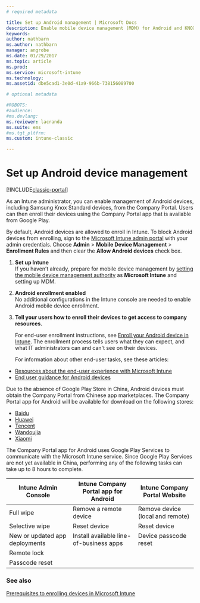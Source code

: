```yaml
---
# required metadata

title: Set up Android management | Microsoft Docs
description: Enable mobile device management (MDM) for Android and KNOX Standard devices with Microsoft Intune.
keywords:
author: nathbarn
ms.author: nathbarn
manager: angrobe
ms.date: 01/29/2017
ms.topic: article
ms.prod:
ms.service: microsoft-intune
ms.technology:
ms.assetid: dbe5cad1-3e0d-41a9-966b-738156089700

# optional metadata

#ROBOTS:
#audience:
#ms.devlang:
ms.reviewer: lacranda
ms.suite: ems
#ms.tgt_pltfrm:
ms.custom: intune-classic

---
```


# Set up Android device management

[!INCLUDE[classic-portal](../includes/classic-portal.md)]

As an Intune administrator, you can enable management of Android devices, including Samsung Knox Standard devices, from the Company Portal. Users can then enroll their devices using the Company Portal app that is available from Google Play.

By default, Android devices are allowed to enroll in Intune. To block Android devices from enrolling, sign to the [Microsoft Intune admin portal](http://manage.microsoft.com) with your admin credentials. Choose **Admin** > **Mobile Device Management** > **Enrollment Rules** and then clear the **Allow Android devices** check box.

1.  **Set up Intune**<br>
    If you haven’t already, prepare for mobile device management by  [setting the mobile device management authority](prerequisites-for-enrollment.md#step-2-set-mdm-authority) as **Microsoft Intune** and setting up MDM.

2.  **Android enrollment enabled**<br>
    No additional configurations in the Intune console are needed to enable Android mobile device enrollment.

3.  **Tell your users how to enroll their devices to get access to company resources.**

	For end-user enrollment instructions, see [Enroll your Android device in Intune](../enduser/enroll-your-device-in-intune-android.md). The enrollment process tells users what they can expect, and what IT administrators can and can't see on their devices.

	For information about other end-user tasks, see these articles:
  - [Resources about the end-user experience with Microsoft Intune](how-to-educate-your-end-users-about-microsoft-intune.md)
  - [End user guidance for Android devices](../enduser/using-your-android-device-with-intune.md)

Due to the absence of Google Play Store in China, Android devices must obtain the Company Portal from Chinese app marketplaces. The Company Portal app for Android will be available for download on the following stores:
* [Baidu](https://go.microsoft.com/fwlink/?linkid=836946)
* [Huawei](https://go.microsoft.com/fwlink/?linkid=836948)
* [Tencent](https://go.microsoft.com/fwlink/?linkid=836949)
* [Wandoujia](https://go.microsoft.com/fwlink/?linkid=836950)
* [Xiaomi](https://go.microsoft.com/fwlink/?linkid=836947)

The Company Portal app for Android uses Google Play Services to communicate with the Microsoft Intune service. Since Google Play Services are not yet available in China, performing any of the following tasks can take up to 8 hours to complete. 

|Intune Admin Console| Intune Company Portal app for Android |Intune Company Portal Website|   
|---|---|---|
|Full wipe| Remove a remote device| Remove device (local and remote)|
|Selective wipe| Reset device| Reset device|
|New or updated app deployments| Install available line-of-business apps| Device passcode reset|
|Remote lock|||
|Passcode reset|||

### See also
[Prerequisites to enrolling devices in Microsoft Intune](prerequisites-for-enrollment.md)

